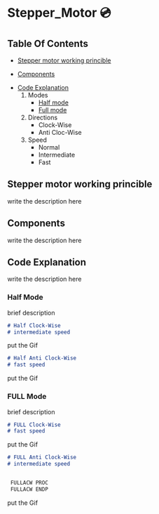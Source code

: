 # Stepper_Motor :cd:
## Table Of Contents
 * [Stepper motor working princible](#desc)
 + [Components](#comp)
 - [Code Explanation](#code)
    1. Modes
       * [Half mode](#half) 
       * [Full mode](#full)  
    2. Directions      
       * Clock-Wise
       * Anti Cloc-Wise
    3. Speed      
       * Normal
       * Intermediate
       * Fast
       
<a name="desc"></a>
## Stepper motor working princible
 write the description here


<a name="comp"></a>
## Components
 write the description here
 
 <a name="code"></a>
## Code Explanation
 write the description here
 
  <a name="half"></a>
### Half Mode
  
  brief description
  
~~~markdown
# Half Clock-Wise
# intermediate speed
~~~
 put the Gif
 
 
  
~~~markdown
# Half Anti Clock-Wise
# fast speed

~~~
 put the Gif
 
 
  <a name="full"></a>
### FULL Mode
  
  brief description
  
~~~markdown
# FULL Clock-Wise
# fast speed

~~~
 put the Gif
 
 
  
~~~markdown
# FULL Anti Clock-Wise
# intermediate speed

~~~

```javascript

 FULLACW PROC
 FULLACW ENDP
```
 put the Gif
 

